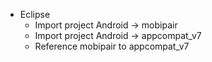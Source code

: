 * Eclipse
    * Import project Android -> mobipair
    * Import project Android -> appcompat_v7
    * Reference mobipair to appcompat_v7
